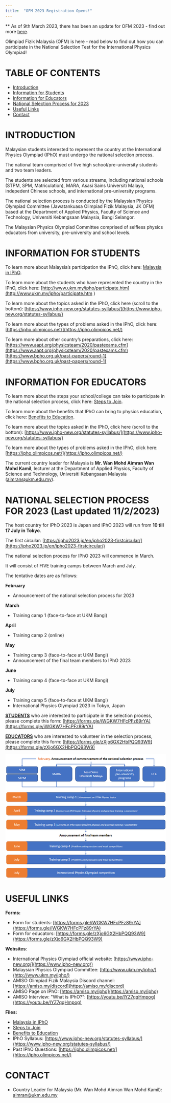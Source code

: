 ```yaml
---
title:  "OFM 2023 Registration Opens!"
---
```


** As of 9th March 2023, there has been an update for OFM 2023 - find out more [here](/OFM-2023-update).

Olimpiad Fizik Malaysia (OFM) is here - read below to find out how you can participate in the National Selection Test for the International Physics Olympiad!

# TABLE OF CONTENTS
- [Introduction](#introduction)
- [Information for Students](#information-for-students)
- [Information for Educators](#information-for-educators)
- [National Selection Process for 2023](#national-selection-process-for-2023-last-updated-1122023)
- [Useful Links](#useful-links)
- [Contact](#contact)



# INTRODUCTION 

Malaysian students interested to represent the country at the International Physics Olympiad (IPhO) must undergo the national selection process.

The national team comprised of five high school/pre-university students and two team leaders.

The students are selected from various streams, including national schools (STPM, SPM, Matriculation), MARA, Asasi Sains Universiti Malaya, indepedent Chinese schools, and international pre-university programs. 

The national selection process is conducted by the Malaysian Physics Olympiad Committee (Jawatankuasa Olimpiad Fizik Malaysia, JK OFM) based at the Department of Applied Physics, Faculty of Science and Technology, Universiti Kebangsaan Malaysia, Bangi Selangor.

The Malaysian Physics Olympiad Committee comprised of selfless physics educators from university, pre-university and school levels. 



# INFORMATION FOR STUDENTS

To learn more about Malaysia’s participation the IPhO, click here: [Malaysia in IPhO](/assets/images/posts/2023-02-10-OFM-2023-registration/malaysia-in-ipho.pdf).

To learn more about the students who have represented the country in the IPhO, click here: [http://www.ukm.my/ipho/participate.htm](http://www.ukm.my/ipho/participate.htm )
 
To learn more about the topics asked in the IPhO, click here (scroll to the bottom): [https://www.ipho-new.org/statutes-syllabus/](https://www.ipho-new.org/statutes-syllabus/)

To learn more about the types of problems asked in the IPhO, click here: [https://ipho.olimpicos.net/](https://ipho.olimpicos.net/) 

To learn more about other country’s preparations, click here: 
[https://www.aapt.org/physicsteam/2020/pastexams.cfm](https://www.aapt.org/physicsteam/2020/pastexams.cfm)
[https://www.bpho.org.uk/past-papers/round-1](https://www.bpho.org.uk/past-papers/round-1)



# INFORMATION FOR EDUCATORS

To learn more about the steps your school/college can take to participate in the national selection process, click here: [Steps to Join](/assets/images/posts/2023-02-10-OFM-2023-registration/steps-to-join.pdf).

To learn more about the benefits that IPhO can bring to physics education, click here: [Benefits to Education](/assets/images/posts/2023-02-10-OFM-2023-registration/benefits-to-education.pdf).
 
To learn more about the topics asked in the IPhO, click here (scroll to the bottom): [https://www.ipho-new.org/statutes-syllabus/](https://www.ipho-new.org/statutes-syllabus/) 

To learn more about the types of problems asked in the IPhO, click here: [https://ipho.olimpicos.net/](https://ipho.olimpicos.net/) 

The current country leader for Malaysia is **Mr. Wan Mohd Aimran Wan Mohd Kamil**, lecturer at the Department of Applied Physics, Faculty of Science and Technology, Universiti Kebangsaan Malaysia ([aimran@ukm.edu.my](mailto:aimran@ukm.edu.my)). 



# NATIONAL SELECTION PROCESS FOR 2023 (Last updated 11/2/2023)

The host country for IPhO 2023 is Japan and IPhO 2023 will run from **10 till 17 July in Tokyo**.

The first circular: [https://ipho2023.jp/en/ipho2023-firstcircular/](https://ipho2023.jp/en/ipho2023-firstcircular/) 

The national selection process for IPhO 2023 will commence in March.

It will consist of FIVE training camps between March and July.

The tentative dates are as follows:

**February**  
- Announcement of the national selection process for 2023

**March** 
- Training camp 1 (face-to-face at UKM Bangi)

**April**
- Training camp 2 (online)

**May**
- Training camp 3 (face-to-face at UKM Bangi)
- Announcement of the final team members to IPhO 2023

**June**
- Training camp 4 (face-to-face at UKM Bangi)

**July**
- Training camp 5 (face-to-face at UKM Bangi)
- International Physics Olympiad 2023 in Tokyo, Japan

**<u>STUDENTS</u>** who are interested to participate in the selection process, please complete this form: [https://forms.gle/iWGKW7HFcPFz89rYA](https://forms.gle/iWGKW7HFcPFz89rYA) 

**<u>EDUCATORS</u>** who are interested to volunteer in the selection process, please complete this form: [https://forms.gle/zXjo6GX2HbPQQ93W9](https://forms.gle/zXjo6GX2HbPQQ93W9)   

![OFM Selection Process](/assets/images/posts/2023-02-10-OFM-2023-registration/ofm-selection-process.png)


# USEFUL LINKS
**Forms:**
- Form for students: [https://forms.gle/iWGKW7HFcPFz89rYA](https://forms.gle/iWGKW7HFcPFz89rYA) 
- Form for educators: [https://forms.gle/zXjo6GX2HbPQQ93W9](https://forms.gle/zXjo6GX2HbPQQ93W9) 

**Websites**:
- International Physics Olympiad official website: [https://www.ipho-new.org/](https://www.ipho-new.org/) 
- Malaysian Physics Olympiad Committee: [http://www.ukm.my/ipho/](http://www.ukm.my/ipho/) 
- AMISO Olimpiad Fizik Malaysia Discord channel: [https://amiso.my/discord](https://amiso.my/discord)
- AMISO Page on IPhO: [https://amiso.my/ipho](https://amiso.my/ipho)
- AMISO Interview: "What is IPhO?": [https://youtu.be/lYZ7qqHmpog](https://youtu.be/lYZ7qqHmpog)

**Files:**
- [Malaysia in IPhO](/assets/images/posts/2023-02-10-OFM-2023-registration/malaysia-in-ipho.pdf)
- [Steps to Join](/assets/images/posts/2023-02-10-OFM-2023-registration/steps-to-join.pdf)
- [Benefits to Education](/assets/images/posts/2023-02-10-OFM-2023-registration/benefits-to-education.pdf)
- IPhO Syllabus: [https://www.ipho-new.org/statutes-syllabus/](https://www.ipho-new.org/statutes-syllabus/)
- Past IPhO Questions: [https://ipho.olimpicos.net/](https://ipho.olimpicos.net/)

# CONTACT
- Country Leader for Malaysia (Mr. Wan Mohd Aimran Wan Mohd Kamil): [aimran@ukm.edu.my](mailto:aimran@ukm.edu.my)
